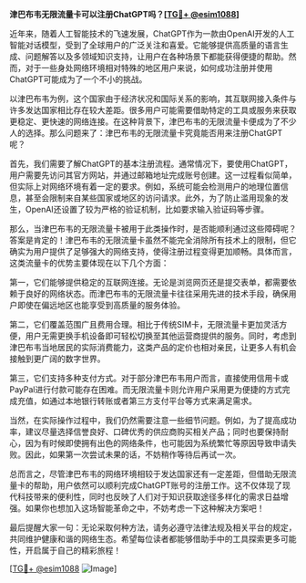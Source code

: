 **津巴布韦无限流量卡可以注册ChatGPT吗？[[TG💪+ @esim1088](https://t.me/s/esim1088)]**

近年来，随着人工智能技术的飞速发展，ChatGPT作为一款由OpenAI开发的人工智能对话模型，受到了全球用户的广泛关注和喜爱。它能够提供高质量的语言生成、问题解答以及多领域知识支持，让用户在各种场景下都能获得便捷的帮助。然而，对于一些身处网络环境相对特殊的地区用户来说，如何成功注册并使用ChatGPT可能成为了一个不小的挑战。

以津巴布韦为例，这个国家由于经济状况和国际关系的影响，其互联网接入条件与许多发达国家相比存在较大差距。很多用户可能需要借助特定的工具或服务来获取更稳定、更快速的网络连接。在这种背景下，津巴布韦的无限流量卡便成为了不少人的选择。那么问题来了：津巴布韦的无限流量卡究竟能否用来注册ChatGPT呢？

首先，我们需要了解ChatGPT的基本注册流程。通常情况下，要使用ChatGPT，用户需要先访问其官方网站，并通过邮箱地址完成账号创建。这一过程看似简单，但实际上对网络环境有着一定的要求。例如，系统可能会检测用户的地理位置信息，甚至会限制来自某些国家或地区的访问请求。此外，为了防止滥用现象的发生，OpenAI还设置了较为严格的验证机制，比如要求输入验证码等步骤。

那么，当津巴布韦的无限流量卡被用于此类操作时，是否能顺利通过这些障碍呢？答案是肯定的！津巴布韦的无限流量卡虽然不能完全消除所有技术上的限制，但它确实为用户提供了足够强大的网络支持，使得注册过程变得更加顺畅。具体而言，这类流量卡的优势主要体现在以下几个方面：

第一，它们能够提供稳定的互联网连接。无论是浏览网页还是提交表单，都需要依赖于良好的网络状态。而津巴布韦的无限流量卡往往采用先进的技术手段，确保用户即使在偏远地区也能享受到高质量的服务体验。

第二，它们覆盖范围广且费用合理。相比于传统SIM卡，无限流量卡更加灵活方便，用户无需更换手机设备即可轻松切换至其他运营商提供的服务。同时，考虑到津巴布韦当地居民的实际消费能力，这类产品的定价也相对亲民，让更多人有机会接触到更广阔的数字世界。

第三，它们支持多种支付方式。对于部分津巴布韦用户而言，直接使用信用卡或PayPal进行付款可能存在困难。而无限流量卡则允许用户采用更为便捷的方式完成充值，如通过本地银行转账或者第三方支付平台等方式来满足需求。

当然，在实际操作过程中，我们仍然需要注意一些细节问题。例如，为了提高成功率，建议尽量选择信誉良好、口碑优秀的供应商购买相关产品；同时也要保持耐心，因为有时候即使拥有出色的网络条件，也可能因为系统繁忙等原因导致申请失败。因此，如果第一次尝试未果的话，不妨稍作等待后再试一次。

总而言之，尽管津巴布韦的网络环境相较于发达国家还有一定差距，但借助无限流量卡的帮助，用户依然可以顺利完成ChatGPT账号的注册工作。这不仅体现了现代科技带来的便利性，同时也反映了人们对于知识获取途径多样化的需求日益增强。如果你也想加入这场智能革命之中，不妨考虑一下这种解决方案吧！

最后提醒大家一句：无论采取何种方法，请务必遵守法律法规及相关平台的规定，共同维护健康和谐的网络生态。希望每位读者都能够借助手中的工具探索更多可能性，开启属于自己的精彩旅程！

[[TG💪+ @esim1088](https://t.me/s/esim1088) ![Image](https://i.postimg.cc/4NQfJmqS/Snipaste-2025-05-13-00-14-12.png)]